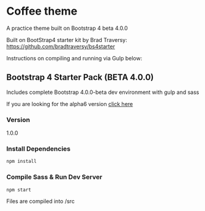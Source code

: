 # Coffee theme

A practice theme built on Bootstrap 4 beta 4.0.0  

Built on BootStrap4 starter kit by Brad Traversy:  
https://github.com/bradtraversy/bs4starter  

Instructions on compiling and running via Gulp below:  

## Bootstrap 4 Starter Pack (BETA 4.0.0)

Includes complete Bootstrap 4.0.0-beta dev environment with gulp and sass

If you are looking for the alpha6 version [click here](https://github.com/bradtraversy/bs4starter_alpha6)

### Version

1.0.0

### Install Dependencies

```bash
npm install 
```

### Compile Sass & Run Dev Server

```bash
npm start
```

Files are compiled into /src